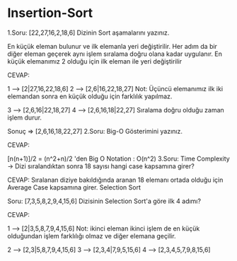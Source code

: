 # Insertion-Sort

1.Soru: [22,27,16,2,18,6] Dizinin Sort aşamalarını yazınız.

En küçük eleman bulunur ve ilk elemanla yeri değiştirilir. Her adım da bir diğer eleman geçerek aynı işlem sıralama doğru olana kadar uygulanır. En küçük elemanımız 2 olduğu için ilk eleman ile yeri değiştirilir

CEVAP:

1 --> [2|27,16,22,18,6]
2 --> [2,6|16,22,18,27]
Not: Üçüncü elemanımız ilk iki elemandan sonra en küçük olduğu için farklılık yapılmaz.

3 --> [2,6,16|22,18,27] 4 --> [2,6,16,18|22,27]
Sıralama doğru olduğu zaman işlem durur.

Sonuç => [2,6,16,18,22,27]
2.Soru: Big-O Gösterimini yazınız.

CEVAP:

[n(n+1)]/2 = (n^2+n)/2 'den Big O Notation : O(n^2)
3.Soru: Time Complexity -> Dizi sıralandıktan sonra 18 sayısı hangi case kapsamına girer?

CEVAP: Sıralanan diziye bakıldığında aranan 18 elemanı ortada olduğu için Average Case kapsamına girer.
Selection Sort

Soru: [7,3,5,8,2,9,4,15,6] Dizisinin Selection Sort'a göre ilk 4 adımı?

CEVAP:

1 --> [2|3,5,8,7,9,4,15,6]
Not: ikinci eleman ikinci işlem de en küçük olduğundan işlem farklılığı olmaz ve diğer elemana geçilir.

2 --> [2,3|5,8,7,9,4,15,6] 3 --> [2,3,4|7,9,5,15,6] 4 --> [2,3,4,5,7,9,8,15,6]
